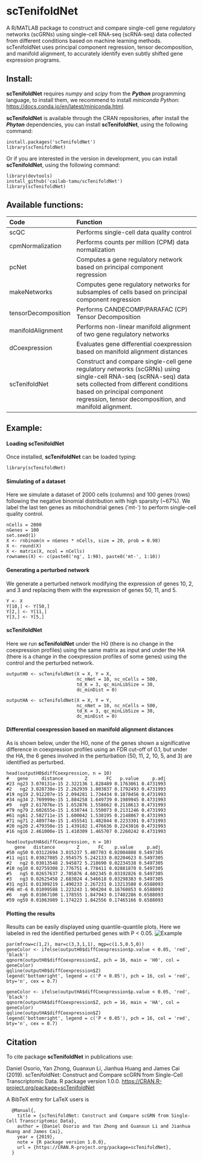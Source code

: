 scTenifoldNet
=============

A R/MATLAB package to construct and compare single-cell gene regulatory networks (scGRNs) using single-cell RNA-seq (scRNA-seq) data collected from different conditions based on machine learning methods. scTenifoldNet uses principal component regression, tensor decomposition, and manifold alignment, to accurately identify even subtly shifted gene expression programs.

Install:
-------
**scTenifoldNet** requires *numpy* and *scipy* from the ***Python*** programming language, to install them, we recommend to install *miniconda Python*: https://docs.conda.io/en/latest/miniconda.html.

**scTenifoldNet** is available through the CRAN repositories, after install the ***Phyton*** dependencies, you can install **scTenifoldNet**, using the following command:
```{R}
install.packages('scTenifoldNet')
library(scTenifoldNet)
```
Or if you are interested in the version in development, you can install **scTenifoldNet**, using the following command:
```{R}
library(devtools)
install_github('cailab-tamu/scTenifoldNet')
library(scTenifoldNet)
```

Available functions:
--------------------

|Code| Function |
|:-|:-|
|scQC|Performs single-cell data quality control|
|cpmNormalization|Performs counts per million (CPM) data normalization|
|pcNet|Computes a gene regulatory network based on principal component regression|
|makeNetworks|Computes gene regulatory networks for subsamples of cells based on principal component regression|
|tensorDecomposition|Performs CANDECOMP/PARAFAC (CP) Tensor Decomposition|
|manifoldAlignment|Performs non-linear manifold alignment of two gene regulatory networks|
|dCoexpression|Evaluates gene differential coexpression based on manifold alignment distances|
|scTenifoldNet|Construct and compare single-cell gene regulatory networks (scGRNs) using single-cell RNA-seq (scRNA-seq) data sets collected from different conditions based on principal component regression, tensor decomposition, and manifold alignment.|

Example:
--------
#### Loading scTenifoldNet
Once installed, **scTenifoldNet** can be loaded typing:
```{r}
library(scTenifoldNet)
```

#### Simulating of a dataset 
Here we simulate a dataset of 2000 cells (columns) and 100 genes (rows) following the negative binomial distribution with high sparsity (~67%). We label the last ten genes as mitochondrial genes ('mt-') to perform single-cell quality control.
```{r}
nCells = 2000
nGenes = 100
set.seed(1)
X <- rnbinom(n = nGenes * nCells, size = 20, prob = 0.98)
X <- round(X)
X <- matrix(X, ncol = nCells)
rownames(X) <- c(paste0('ng', 1:90), paste0('mt-', 1:10))
```

#### Generating a perturbed network 
We generate a perturbed network modifying the expression of genes 10, 2, and 3 and replacing them with the expression of genes 50, 11, and 5.
```{r}
Y <- X
Y[10,] <- Y[50,]
Y[2,] <- Y[11,]
Y[3,] <- Y[5,]
```
#### scTenifoldNet
Here we run **scTenifoldNet** under the H0 (there is no change in the coexpression profiles) using the same matrix as input and under the HA (there is a change in the coexpression profiles of some genes) using the control and the perturbed network.
```{r}
outputH0 <- scTenifoldNet(X = X, Y = X,
                          nc_nNet = 10, nc_nCells = 500,
                          td_K = 3, qc_minLibSize = 30,
                          dc_minDist = 0)

outputHA <- scTenifoldNet(X = X, Y = Y,
                          nc_nNet = 10, nc_nCells = 500,
                          td_K = 3, qc_minLibSize = 30,
                          dc_minDist = 0)
```
#### Differential coexpression based on manifold alignment distances
As is shown below, under the H0, none of the genes shown a significative difference in coexpression profiles using an FDR cut-off of 0.1, but under the HA, the 6 genes involved in the perturbation (50, 11, 2, 10, 5, and 3) are identified as perturbed.
```
head(outputH0$diffCoexpression, n = 10)
#   gene     distance        Z       FC   p.value     p.adj
#23 ng23 3.070131e-15 2.322136 1.828489 0.1763061 0.4731993
#2   ng2 3.028738e-15 2.262939 1.803837 0.1792493 0.4731993
#19 ng19 2.912207e-15 2.094281 1.734434 0.1878456 0.4731993
#34 ng34 2.769999e-15 1.884258 1.649739 0.1989945 0.4731993
#9   ng9 2.617076e-15 1.652876 1.558662 0.2118613 0.4731993
#79 ng79 2.602655e-15 1.630744 1.550073 0.2131246 0.4731993
#61 ng61 2.582711e-15 1.600042 1.538195 0.2148867 0.4731993
#71 ng71 2.489774e-15 1.455541 1.482844 0.2233301 0.4731993
#20 ng20 2.479350e-15 1.439182 1.476636 0.2243016 0.4731993
#16 ng16 2.461000e-15 1.410309 1.465707 0.2260242 0.4731993

head(outputHA$diffCoexpression, n = 10)
   gene   distance        Z       FC    p.value     p.adj
#50 ng50 0.03122694 3.015237 5.407703 0.02004808 0.5497305
#11 ng11 0.03027085 2.954575 5.242133 0.02204623 0.5497305
#2   ng2 0.03013548 2.945872 5.218690 0.02234538 0.5497305
#10 ng10 0.02759308 2.776751 4.778411 0.02881870 0.5497305
#5   ng5 0.02657637 2.705876 4.602345 0.03192826 0.5497305
#3   ng3 0.02625458 2.683024 4.546618 0.03298383 0.5497305
#31 ng31 0.01309219 1.490233 2.267231 0.13213580 0.6588093
#96 mt-6 0.01099588 1.223243 1.904204 0.16760853 0.6588093
#6   ng6 0.01067100 1.178555 1.847943 0.17402286 0.6588093
#59 ng59 0.01063989 1.174223 1.842556 0.17465166 0.6588093
```

#### Plotting the results
Results can be easily displayed using quantile-quantile plots. Here we labeled in red the identified perturbed genes with P < 0.05.
![Example](https://raw.githubusercontent.com/cailab-tamu/scTenifoldNet/master/inst/readmeExample.png)
```{r}
par(mfrow=c(1,2), mar=c(3,3,1,1), mgp=c(1.5,0.5,0))
geneColor <- ifelse(outputH0$diffCoexpression$p.value < 0.05, 'red', 'black')
qqnorm(outputH0$diffCoexpression$Z, pch = 16, main = 'H0', col = geneColor)
qqline(outputH0$diffCoexpression$Z)
legend('bottomright', legend = c('P < 0.05'), pch = 16, col = 'red', bty='n', cex = 0.7)

geneColor <- ifelse(outputHA$diffCoexpression$p.value < 0.05, 'red', 'black')
qqnorm(outputHA$diffCoexpression$Z, pch = 16, main = 'HA', col = geneColor)
qqline(outputHA$diffCoexpression$Z)
legend('bottomright', legend = c('P < 0.05'), pch = 16, col = 'red', bty='n', cex = 0.7)
```

Citation
--------
To cite package **scTenifoldNet** in publications use:

  Daniel Osorio, Yan Zhong, Guanxun Li, Jianhua Huang and James Cai (2019). scTenifoldNet: Construct and Compare scGRN from Single-Cell Transcriptomic Data. R package version 1.0.0.
  https://CRAN.R-project.org/package=scTenifoldNet

A BibTeX entry for LaTeX users is
```
  @Manual{,
    title = {scTenifoldNet: Construct and Compare scGRN from Single-Cell Transcriptomic Data},
    author = {Daniel Osorio and Yan Zhong and Guanxun Li and Jianhua Huang and James Cai},
    year = {2019},
    note = {R package version 1.0.0},
    url = {https://CRAN.R-project.org/package=scTenifoldNet},
  }
  ```
